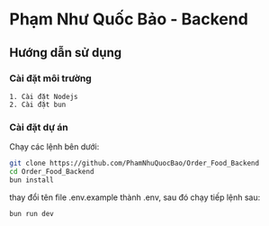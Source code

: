 # Phạm Như Quốc Bảo - Backend
## Hướng dẫn sử dụng
### Cài đặt môi trường
```
1. Cài đặt Nodejs
2. Cài đặt bun
```

### Cài đặt dự án
Chạy các lệnh bên dưới:
```bash
git clone https://github.com/PhamNhuQuocBao/Order_Food_Backend
cd Order_Food_Backend
bun install
```

thay đổi tên file .env.example thành .env, sau đó chạy tiếp lệnh sau:
```bash
bun run dev
```
